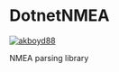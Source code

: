 # DotnetNMEA
 [![akboyd88](https://circleci.com/gh/akboyd88/DotnetNMEA.svg?style=svg)](https://circleci.com/gh/akboyd88/DotnetNMEA)

 NMEA parsing library 
 
